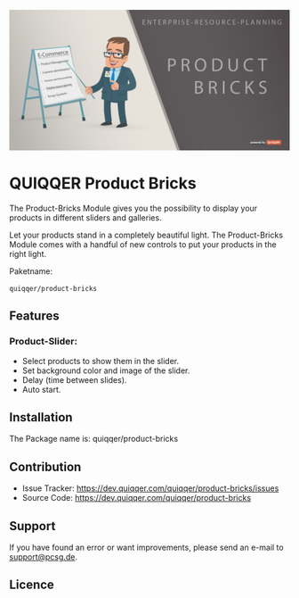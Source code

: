 ![QUIQQER Product Bricks](bin/images/Readme.jpg)

QUIQQER Product Bricks
========

The Product-Bricks Module gives you the possibility to display your products
in different sliders and galleries.

Let your products stand in a completely beautiful light.
The Product-Bricks Module comes with a handful of new controls to put your products in the right light.


Paketname:

    quiqqer/product-bricks


Features
--------

### Product-Slider:
- Select products to show them in the slider.
- Set background color and image of the slider.
- Delay (time between slides).
- Auto start.



Installation
------------

The Package name is: quiqqer/product-bricks


Contribution
----------

- Issue Tracker: https://dev.quiqqer.com/quiqqer/product-bricks/issues
- Source Code: https://dev.quiqqer.com/quiqqer/product-bricks


Support
-------

If you have found an error or want improvements, please send an e-mail to support@pcsg.de.


Licence
-------


